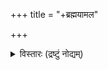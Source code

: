 +++
title = "+ब्रह्मयामल"

+++
  

<details><summary>विस्तारः (द्रष्टुं नोद्यम्)</summary>

chapt 1-51 (minus 29, 30) from IFP transcript T00522
</details>


  
